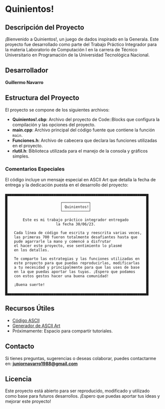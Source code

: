 # Quinientos!

## Descripción del Proyecto

¡Bienvenido a Quinientos!, un juego de dados inspirado en la Generala. Este proyecto fue desarrollado como parte del Trabajo Práctico Integrador para la materia Laboratorio de Computación I en la carrera de Técnico Universitario en Programación de la Universidad Tecnológica Nacional.

## Desarrollador

**Guillermo Navarro**

## Estructura del Proyecto

El proyecto se compone de los siguientes archivos:

- **Quinientos!.cbp**: Archivo del proyecto de Code::Blocks que configura la compilación y las opciones del proyecto.
- **main.cpp**: Archivo principal del código fuente que contiene la función `main`.
- **Funciones.h**: Archivo de cabecera que declara las funciones utilizadas en el proyecto.
- **rlutil.h**: Biblioteca utilizada para el manejo de la consola y gráficos simples.

### Comentarios Especiales

El código incluye un mensaje especial en ASCII Art que detalla la fecha de entrega y la dedicación puesta en el desarrollo del proyecto:

```
▄▄▄▄▄▄▄▄▄▄▄▄▄▄▄▄▄▄▄▄▄▄▄▄▄▄▄▄▄▄▄▄▄▄▄▄▄▄▄▄▄▄▄▄▄▄▄▄▄▄▄▄▄▄▄▄▄▄▄▄▄▄▄▄▄
█                                                               █
█                        ┌────────────┐                         █
█                        │ Quinientos!│                         █
█                        └────────────┘                         █
█                                                               █
█       Este es mi trabajo práctico integrador entregado        █
█                      la fecha 30/06/23.                       █
█                                                               █
█   Cada línea de código fue escrita y reescrita varias veces,  █
█   las primeras 700 fueron totalmente desafiantes hasta que    █
█   pude agarrarle la mano y comencé a disfrutar                █
█   el hacer este proyecto, ese sentimiento lo plasmé           █
█   en los detalles.                                            █
█                                                               █
█   Te comparto las estrategias y las funciones utilizadas en   █
█   este proyecto para que puedas reproducirlas, modificarlas   █
█   a tu necesidad y principalmente para que las uses de base   █
█   en la que puedas aportar las tuyas. ¡Espero que podamos     █
█   con estos gestos hacer una buena comunidad!                 █
█                                                               █
█   ¡Buena suerte!                                              █
█                                                               █
█▄▄▄▄▄▄▄▄▄▄▄▄▄▄▄▄▄▄▄▄▄▄▄▄▄▄▄▄▄▄▄▄▄▄▄▄▄▄▄▄▄▄▄▄▄▄▄▄▄▄▄▄▄▄▄▄▄▄▄▄▄▄▄█
```

## Recursos Útiles

- [Código ASCII](https://elcodigoascii.com.ar/)
- [Generador de ASCII Art](https://patorjk.com/software/taag/#p=display&f=Graffiti&t=Type%20Something%20)
- Próximamente: Espacio para compartir tutoriales.

## Contacto

Si tienes preguntas, sugerencias o deseas colaborar, puedes contactarme en: **juniornavarro1988@gmail.com**

## Licencia

Este proyecto está abierto para ser reproducido, modificado y utilizado como base para futuros desarrollos. ¡Espero que puedas aportar tus ideas y mejorar este proyecto!
